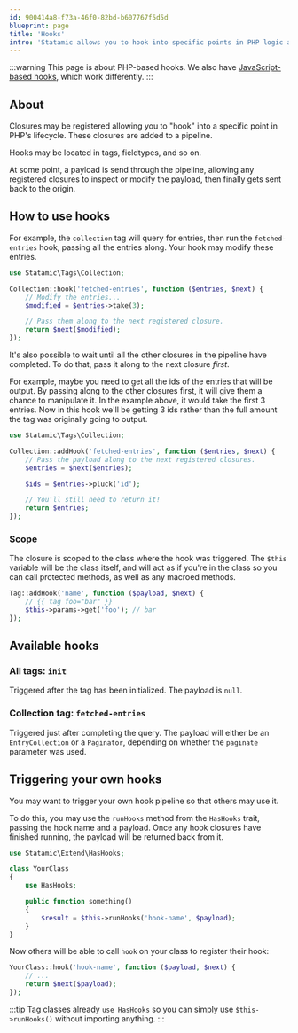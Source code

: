 ```yaml
---
id: 900414a8-f73a-46f0-82bd-b607767f5d5d
blueprint: page
title: 'Hooks'
intro: 'Statamic allows you to hook into specific points in PHP logic and perform operations using Pipelines.'
---
```

:::warning
This page is about PHP-based hooks. We also have [JavaScript-based hooks](/extending/js-hooks), which work differently.
:::

## About

Closures may be registered allowing you to "hook" into a specific point in PHP's lifecycle. These closures are added to a pipeline.

Hooks may be located in tags, fieldtypes, and so on.

At some point, a payload is send through the pipeline, allowing any registered closures to inspect or modify the payload, then finally gets sent back to the origin.

## How to use hooks

For example, the `collection` tag will query for entries, then run the `fetched-entries` hook, passing all the entries along. Your hook may modify these entries.

```php
use Statamic\Tags\Collection;

Collection::hook('fetched-entries', function ($entries, $next) {
    // Modify the entries...
    $modified = $entries->take(3);

    // Pass them along to the next registered closure.
    return $next($modified);
});
```

It's also possible to wait until all the other closures in the pipeline have completed. To do that, pass it along to the next closure _first_.

For example, maybe you need to get all the ids of the entries that will be output. By passing along to the other closures first, it will give them a chance to manipulate it. In the example above, it would take the first 3 entries. Now in this hook we'll be getting 3 ids rather than the full amount the tag was originally going to output.

```php
use Statamic\Tags\Collection;

Collection::addHook('fetched-entries', function ($entries, $next) {
    // Pass the payload along to the next registered closures.
    $entries = $next($entries);

    $ids = $entries->pluck('id');

    // You'll still need to return it!
    return $entries;
});
```

### Scope

The closure is scoped to the class where the hook was triggered. The `$this` variable will be the class itself, and will act as if you're in the class so you can call protected methods, as well as any macroed methods.

```php
Tag::addHook('name', function ($payload, $next) {
    // {{ tag foo="bar" }}
    $this->params->get('foo'); // bar
});
```


## Available hooks

### All tags: `init`
Triggered after the tag has been initialized. The payload is `null`.

### Collection tag: `fetched-entries`
Triggered just after completing the query.
The payload will either be an `EntryCollection` or a `Paginator`, depending on whether the `paginate` parameter was used.


## Triggering your own hooks

You may want to trigger your own hook pipeline so that others may use it.

To do this, you may use the `runHooks` method from the `HasHooks` trait, passing the hook name and a payload.
Once any hook closures have finished running, the payload will be returned back from it.

```php
use Statamic\Extend\HasHooks;

class YourClass
{
    use HasHooks;

    public function something()
    {
        $result = $this->runHooks('hook-name', $payload);
    }
}
```

Now others will be able to call `hook` on your class to register their hook:

```php
YourClass::hook('hook-name', function ($payload, $next) {
    // ...
    return $next($payload);
});
```

:::tip
Tag classes already `use HasHooks` so you can simply use `$this->runHooks()` without importing anything.
:::
